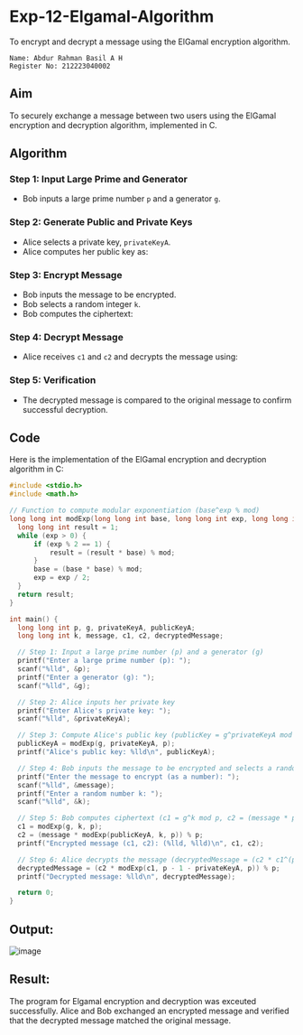 # Exp-12-Elgamal-Algorithm

To encrypt and decrypt a message using the ElGamal encryption algorithm.

```
Name: Abdur Rahman Basil A H
Register No: 212223040002
```
## Aim
To securely exchange a message between two users using the ElGamal encryption and decryption algorithm, implemented in C.

## Algorithm

### Step 1: Input Large Prime and Generator
- Bob inputs a large prime number `p` and a generator `g`.

### Step 2: Generate Public and Private Keys
- Alice selects a private key, `privateKeyA`.
- Alice computes her public key as:

### Step 3: Encrypt Message
- Bob inputs the message to be encrypted.
- Bob selects a random integer `k`.
- Bob computes the ciphertext:


### Step 4: Decrypt Message
- Alice receives `c1` and `c2` and decrypts the message using:


### Step 5: Verification
- The decrypted message is compared to the original message to confirm successful decryption.

## Code

Here is the implementation of the ElGamal encryption and decryption algorithm in C:

```c
#include <stdio.h>
#include <math.h>

// Function to compute modular exponentiation (base^exp % mod)
long long int modExp(long long int base, long long int exp, long long int mod) {
  long long int result = 1;
  while (exp > 0) {
      if (exp % 2 == 1) {
          result = (result * base) % mod;
      }
      base = (base * base) % mod;
      exp = exp / 2;
  }
  return result;
}

int main() {
  long long int p, g, privateKeyA, publicKeyA;
  long long int k, message, c1, c2, decryptedMessage;

  // Step 1: Input a large prime number (p) and a generator (g)
  printf("Enter a large prime number (p): ");
  scanf("%lld", &p);
  printf("Enter a generator (g): ");
  scanf("%lld", &g);

  // Step 2: Alice inputs her private key
  printf("Enter Alice's private key: ");
  scanf("%lld", &privateKeyA);

  // Step 3: Compute Alice's public key (publicKey = g^privateKeyA mod p)
  publicKeyA = modExp(g, privateKeyA, p);
  printf("Alice's public key: %lld\n", publicKeyA);

  // Step 4: Bob inputs the message to be encrypted and selects a random k
  printf("Enter the message to encrypt (as a number): ");
  scanf("%lld", &message);
  printf("Enter a random number k: ");
  scanf("%lld", &k);

  // Step 5: Bob computes ciphertext (c1 = g^k mod p, c2 = (message * publicKeyA^k) mod p)
  c1 = modExp(g, k, p);
  c2 = (message * modExp(publicKeyA, k, p)) % p;
  printf("Encrypted message (c1, c2): (%lld, %lld)\n", c1, c2);

  // Step 6: Alice decrypts the message (decryptedMessage = (c2 * c1^(p-1-privateKeyA)) mod p)
  decryptedMessage = (c2 * modExp(c1, p - 1 - privateKeyA, p)) % p;
  printf("Decrypted message: %lld\n", decryptedMessage);

  return 0;
}
```
## Output:
![image](https://github.com/user-attachments/assets/0903ee22-0050-4a52-bc9e-e7ba844d1c9e)

## Result:
The program for Elgamal encryption and decryption was exceuted successfully. Alice and Bob exchanged an encrypted message and verified that the decrypted message matched the original message.
